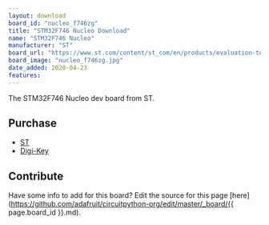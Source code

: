 ```yaml
---
layout: download
board_id: "nucleo_f746zg"
title: "STM32F746 Nucleo Download"
name: "STM32F746 Nucleo"
manufacturer: "ST"
board_url: "https://www.st.com/content/st_com/en/products/evaluation-tools/product-evaluation-tools/mcu-mpu-eval-tools/stm32-mcu-mpu-eval-tools/stm32-nucleo-boards/nucleo-f746zg.html"
board_image: "nucleo_f746zg.jpg"
date_added: 2020-04-23
features:
---
```


The STM32F746 Nucleo dev board from ST.

## Purchase
* [ST](https://www.st.com/content/st_com/en/products/evaluation-tools/product-evaluation-tools/mcu-mpu-eval-tools/stm32-mcu-mpu-eval-tools/stm32-nucleo-boards/nucleo-f746zg.html)
* [Digi-Key](https://www.digikey.com/product-detail/en/stmicro/NUCLEO-F746ZG/497-16282-ND/5806779)

## Contribute

Have some info to add for this board? Edit the source for this page [here](https://github.com/adafruit/circuitpython-org/edit/master/_board/{{ page.board_id }}.md).
